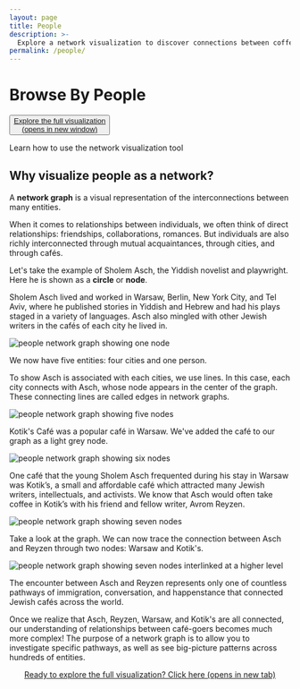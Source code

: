 ```yaml
---
layout: page
title: People
description: >- 
  Explore a network visualization to discover connections between coffeehouses, writers, artists, journalists and how they contributed to the cultural geography of 19th and 20th Century Jewish culture
permalink: /people/
---
```

<div class='people'>
  <!-- <div class='wrapper'> -->
    <h1 class='section-title' id='people-title'>Browse By People</h1>
    <!-- <a href="https://lsa-mis.github.io/interactive-network-viz/new-scroll/docs/viz3/people_viz.html" target="_blank"><button id="people-button">Explore the full visualization<br />(opens in new window)</button></a> -->
    <button id="people-button" ><a href="https://lsa-mis.github.io/interactive-network-viz/new-scroll/docs/viz3/people_viz.html" target="_blank">Explore the full visualization<br />(opens in new window)</a></button>
    <p>Learn how to use the network visualization tool</p>
    <h2>Why visualize people as a network?</h2>
    <p>A <strong>network graph</strong> is a visual representation of the interconnections between many entities.</p>
    <p>When it comes to relationships between individuals, we often think of direct relationships: friendships, collaborations, romances. But individuals are   also richly interconnected through mutual acquaintances, through cities, and through cafés.</p>
    <p>Let's take the example of Sholem Asch, the Yiddish novelist and playwright. Here he is shown as a <strong>circle</strong> or <strong>node</strong>.</p>
    <div class="people-col-wrapper">
      <div class="people-col">
        <p>Sholem Asch lived and worked in Warsaw, Berlin, New York City, and Tel Aviv, where he published stories in Yiddish and Hebrew and had his plays staged in a variety of languages. Asch also mingled with other Jewish writers in the cafés of each city he lived in.</p>
      </div>
      <div class="people-col">
        <img class="people-element-image" src='{{site.baseurl}}/images/people/People1.png' alt="people network graph showing one node">
      </div>
    </div>
    <div class="people-col-wrapper">
      <div class="people-col">
        <p>We now have five entities: four cities and one person.</p>
        <p>To show Asch is associated with each cities, we use lines. In this case, each city connects with Asch, whose node appears in the center of the graph. These connecting lines are called edges in network graphs.</p>
      </div>
      <div class="people-col">
        <img class="people-element-image" src='{{site.baseurl}}/images/people/People2.png' alt="people network graph showing five nodes">
      </div>
    </div>
    <div class="people-col-wrapper">
      <div class="people-col">
        <p>Kotik's Café was a popular café in Warsaw. We've added the café to our graph as a light grey node.</p>
      </div>
      <div class="people-col">
        <img class="people-element-image" src='{{site.baseurl}}/images/people/People3.png' alt="people network graph showing six nodes">
      </div>
    </div>
    <div class="people-col-wrapper">
      <div class="people-col">
        <p>One café that the young Sholem Asch frequented during his stay in Warsaw was Kotik’s, a small and affordable café which attracted many Jewish writers, intellectuals, and activists. We know that Asch would often take coffee in Kotik’s with his friend and fellow writer, Avrom Reyzen.</p>
      </div>
      <div class="people-col">
        <img class="people-element-image" src='{{site.baseurl}}/images/people/People4.png' alt="people network graph showing seven nodes">
      </div>
    </div>
    <div class="people-col-wrapper">
      <div class="people-col">
        <p>Take a look at the graph. We can now trace the connection between Asch and Reyzen through two nodes: Warsaw and Kotik's.</p>
      </div>
      <div class="people-col">
        <img class="people-element-image" src='{{site.baseurl}}/images/people/People5.png' alt="people network graph showing seven nodes interlinked at a higher level">
      </div>
    </div>
    <p>The encounter between Asch and Reyzen represents only one of countless pathways of immigration, conversation, and happenstance that connected Jewish cafés across the world.</p>
    <p>Once we realize that Asch, Reyzen, Warsaw, and Kotik's are all connected, our understanding of relationships between café-goers becomes much more complex! The purpose of a network graph is to allow you to investigate specific pathways, as well as see big-picture patterns across hundreds of entities.</p> 
  <div align="center">
      <a href="https://lsa-mis.github.io/interactive-network-viz/new-scroll/docs/viz3/people_viz.html" target="_blank">Ready to explore the full visualization? Click here (opens in new tab)</a>
  </div> 
</div>

